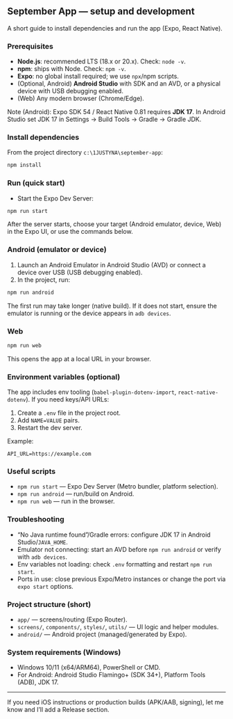 ## September App — setup and development

A short guide to install dependencies and run the app (Expo, React Native).

### Prerequisites
- **Node.js**: recommended LTS (18.x or 20.x). Check: `node -v`.
- **npm**: ships with Node. Check: `npm -v`.
- **Expo**: no global install required; we use `npx`/npm scripts.
- (Optional, Android) **Android Studio** with SDK and an AVD, or a physical device with USB debugging enabled.
- (Web) Any modern browser (Chrome/Edge).

Note (Android): Expo SDK 54 / React Native 0.81 requires **JDK 17**. In Android Studio set JDK 17 in Settings → Build Tools → Gradle → Gradle JDK.

### Install dependencies
From the project directory `c:\1JUSTYNA\september-app`:

```bash
npm install
```

### Run (quick start)
- Start the Expo Dev Server:

```bash
npm run start
```

After the server starts, choose your target (Android emulator, device, Web) in the Expo UI, or use the commands below.

### Android (emulator or device)
1. Launch an Android Emulator in Android Studio (AVD) or connect a device over USB (USB debugging enabled).
2. In the project, run:

```bash
npm run android
```

The first run may take longer (native build). If it does not start, ensure the emulator is running or the device appears in `adb devices`.

### Web

```bash
npm run web
```

This opens the app at a local URL in your browser.

### Environment variables (optional)
The app includes env tooling (`babel-plugin-dotenv-import`, `react-native-dotenv`). If you need keys/API URLs:
1. Create a `.env` file in the project root.
2. Add `NAME=VALUE` pairs.
3. Restart the dev server.

Example:
```env
API_URL=https://example.com
```

### Useful scripts
- `npm run start` — Expo Dev Server (Metro bundler, platform selection).
- `npm run android` — run/build on Android.
- `npm run web` — run in the browser.

### Troubleshooting
- “No Java runtime found”/Gradle errors: configure JDK 17 in Android Studio/`JAVA_HOME`.
- Emulator not connecting: start an AVD before `npm run android` or verify with `adb devices`.
- Env variables not loading: check `.env` formatting and restart `npm run start`.
- Ports in use: close previous Expo/Metro instances or change the port via `expo start` options.

### Project structure (short)
- `app/` — screens/routing (Expo Router).
- `screens/`, `components/`, `styles/`, `utils/` — UI logic and helper modules.
- `android/` — Android project (managed/generated by Expo).

### System requirements (Windows)
- Windows 10/11 (x64/ARM64), PowerShell or CMD.
- For Android: Android Studio Flamingo+ (SDK 34+), Platform Tools (ADB), JDK 17.

---
If you need iOS instructions or production builds (APK/AAB, signing), let me know and I’ll add a Release section.


